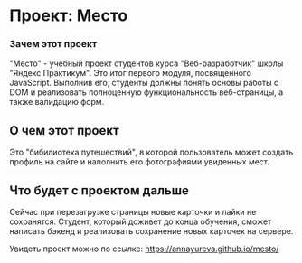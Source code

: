 # Проект: Место

### Зачем этот проект
"Место" - учебный проект студентов курса "Веб-разработчик"
школы "Яндекс Практикум". Это итог первого модуля, посвященного JavaScript. 
Выполнив его, студенты должны понять основы работы с DOM и 
реализовать полноценную функциональность веб-страницы, а также валидацию форм.

## О чем этот проект
Это "бибилиотека путешествий", в которой пользователь может создать 
профиль на сайте и наполнить его фотографиями увиденных мест.

## Что будет с проектом дальше
Сейчас при перезагрузке страницы новые карточки и лайки не сохранятся. 
Студент, который доживет до конца обучения, сможет написать бэкенд и
реализовать сохранение новых карточек на сервере.


Увидеть проект можно по ссылке: https://annayureva.github.io/mesto/